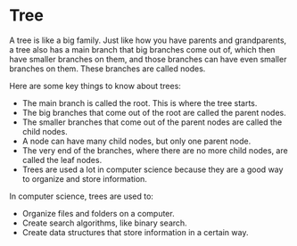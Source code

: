 # Tree

A tree is like a big family. Just like how you have parents and grandparents, a tree also has a main branch that big branches come out of, which then have smaller branches on them, and those branches can have even smaller branches on them. These branches are called nodes.

Here are some key things to know about trees:

- The main branch is called the root. This is where the tree starts.
- The big branches that come out of the root are called the parent nodes.
- The smaller branches that come out of the parent nodes are called the child nodes.
- A node can have many child nodes, but only one parent node.
- The very end of the branches, where there are no more child nodes, are called the leaf nodes.
- Trees are used a lot in computer science because they are a good way to organize and store information. 

In computer science, trees are used to:

- Organize files and folders on a computer.
- Create search algorithms, like binary search.
- Create data structures that store information in a certain way.
